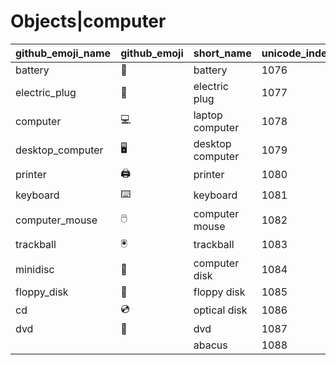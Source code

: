 # Objects|computer

|github_emoji_name|github_emoji|short_name|unicode_index|
|---|---|---|---|
|battery|:battery:|battery|1076|
|electric_plug|:electric_plug:|electric plug|1077|
|computer|:computer:|laptop computer|1078|
|desktop_computer|:desktop_computer:|desktop computer|1079|
|printer|:printer:|printer|1080|
|keyboard|:keyboard:|keyboard|1081|
|computer_mouse|:computer_mouse:|computer mouse|1082|
|trackball|:trackball:|trackball|1083|
|minidisc|:minidisc:|computer disk|1084|
|floppy_disk|:floppy_disk:|floppy disk|1085|
|cd|:cd:|optical disk|1086|
|dvd|:dvd:|dvd|1087|
|||abacus|1088|

